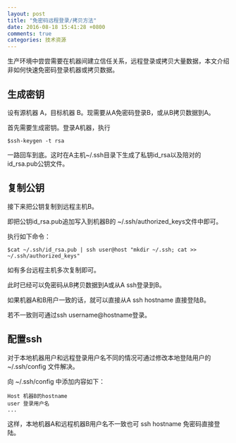 ```yaml
---
layout: post
title: "免密码远程登录/拷贝方法"
date: 2016-08-18 15:41:28 +0800
comments: true
categories: 技术资源
---
```

生产环境中尝尝需要在机器间建立信任关系，远程登录或拷贝大量数据，本文介绍非如何快速免密码登录机器或拷贝数据。
<!--more-->

## 生成密钥

设有源机器 A，目标机器 B。现需要从A免密码登录B，或从B拷贝数据到A。

首先需要生成密钥。登录A机器，执行

```
$ssh-keygen -t rsa
```

一路回车到底。这时在A主机~/.ssh目录下生成了私钥id_rsa以及陪对的id_rsa.pub公钥文件。

## 复制公钥

接下来把公钥复制到远程主机B。

即把公钥id_rsa.pub追加写入到机器B的 ~/.ssh/authorized_keys文件中即可。

执行如下命令：

```
$cat ~/.ssh/id_rsa.pub | ssh user@host "mkdir ~/.ssh; cat >> ~/.ssh/authorized_keys"
```

如有多台远程主机多次复制即可。

此时已经可以免密码从B拷贝数据到A或从A ssh登录到B。

如果机器A和B用户一致的话，就可以直接从A ssh hostname 直接登陆B。

若不一致则可通过ssh username@hostname登录。

## 配置ssh

对于本地机器用户和远程登录用户名不同的情况可通过修改本地登陆用户的 ~/.ssh/config 文件解决。

向 ~/.ssh/config 中添加内容如下：

```
Host 机器B的hostname
user 登录用户名
...
```

这样，本地机器A和远程机器B用户名不一致也可 ssh hostname 免密码直接登陆。
